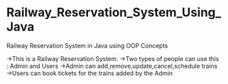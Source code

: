 # Railway_Reservation_System_Using_Java
Railway Reservation System in Java using OOP Concepts

->This is a Railway Reservation System.
->Two types of people can use this : Admin and Users
->Admin can add,remove,update,cancel,schedule trains
->Users can book tickets for the trains added by the Admin
